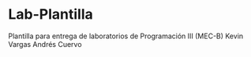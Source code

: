 # Lab-Plantilla
Plantilla para entrega de laboratorios de Programación III (MEC-B)
Kevin Vargas
Andrés Cuervo
